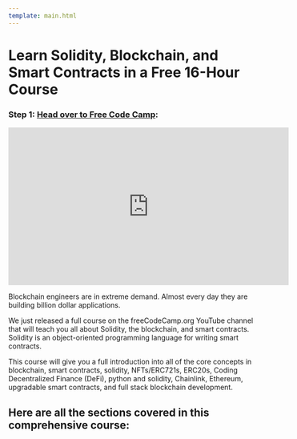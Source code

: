 ```yaml
---
template: main.html
---
```


# Learn Solidity, Blockchain, and Smart Contracts in a Free 16-Hour Course

### Step 1: [Head over to Free Code Camp](https://www.freecodecamp.org/news/learn-solidity-blockchain-and-smart-contracts-in-a-free/):

<iframe width="560" height="315" src="https://www.youtube.com/embed/M576WGiDBdQ" title="YouTube video player" frameborder="0" allow="accelerometer; autoplay; clipboard-write; encrypted-media; gyroscope; picture-in-picture" allowfullscreen></iframe>

Blockchain engineers are in extreme demand. Almost every day they are building billion dollar applications.

We just released a full course on the freeCodeCamp.org YouTube channel that will teach you all about Solidity, the blockchain, and smart contracts. Solidity is an object-oriented programming language for writing smart contracts.

This course will give you a full introduction into all of the core concepts in blockchain, smart contracts, solidity, NFTs/ERC721s, ERC20s, Coding Decentralized Finance (DeFi), python and solidity, Chainlink, Ethereum, upgradable smart contracts, and full stack blockchain development.

## Here are all the sections covered in this comprehensive course:
